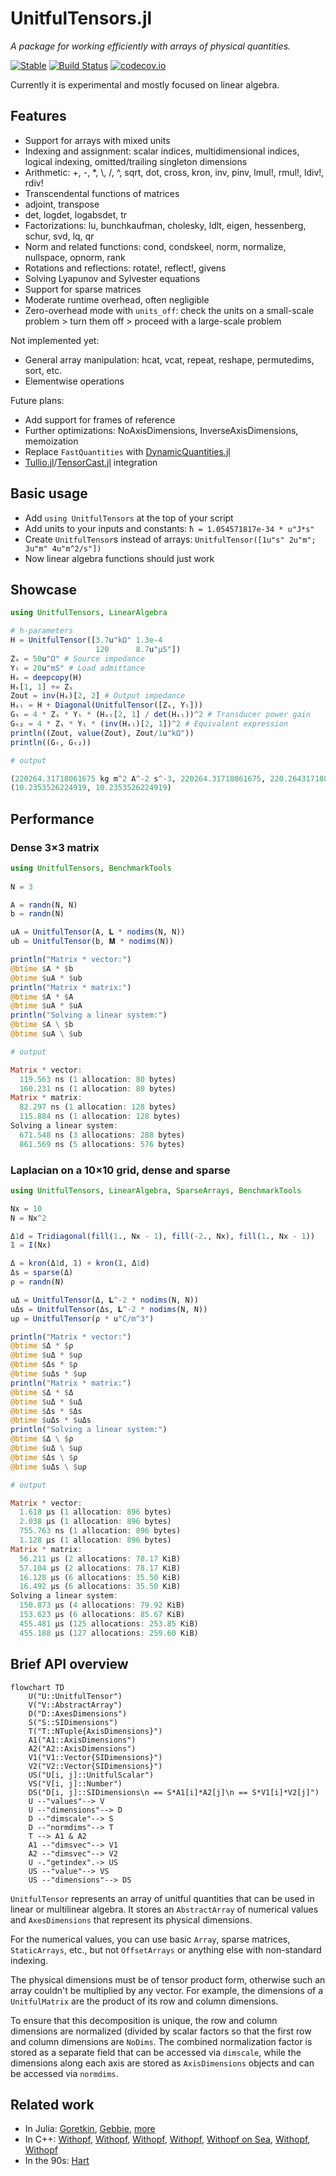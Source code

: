 # UnitfulTensors.jl

*A package for working efficiently with arrays of physical quantities.*

[![Stable](https://img.shields.io/badge/docs-stable-blue.svg)](https://anonymous-shrew.github.io/UnitfulTensors.jl/stable)
[![Build Status](https://github.com/anonymous-shrew/UnitfulTensors.jl/workflows/CI/badge.svg)](https://github.com/anonymous-shrew/UnitfulTensors.jl/actions?query=workflow%3ACI)
[![codecov.io](https://codecov.io/github/anonymous-shrew/UnitfulTensors.jl/branch/master/graph/badge.svg)](https://codecov.io/github/anonymous-shrew/UnitfulTensors.jl/branch/master)

Currently it is experimental and mostly focused on linear algebra.

## Features

- Support for arrays with mixed units
- Indexing and assignment: scalar indices, multidimensional indices, logical indexing, omitted/trailing singleton dimensions
- Arithmetic: +, -, *, \\, /, ^, sqrt, dot, cross, kron, inv, pinv, lmul!, rmul!, ldiv!, rdiv!
- Transcendental functions of matrices
- adjoint, transpose
- det, logdet, logabsdet, tr
- Factorizations: lu, bunchkaufman, cholesky, ldlt, eigen, hessenberg, schur, svd, lq, qr
- Norm and related functions: cond, condskeel, norm, normalize, nullspace, opnorm, rank
- Rotations and reflections: rotate!, reflect!, givens
- Solving Lyapunov and Sylvester equations
- Support for sparse matrices
- Moderate runtime overhead, often negligible
- Zero-overhead mode with `units_off`: check the units on a small-scale problem > turn them off > proceed with a large-scale problem

Not implemented yet:
- General array manipulation: hcat, vcat, repeat, reshape, permutedims, sort, etc.
- Elementwise operations

Future plans:
- Add support for frames of reference
- Further optimizations: NoAxisDimensions, InverseAxisDimensions, memoization
- Replace `FastQuantities` with [DynamicQuantities.jl](https://github.com/SymbolicML/DynamicQuantities.jl)
- [Tullio.jl](https://github.com/mcabbott/Tullio.jl)/[TensorCast.jl](https://github.com/mcabbott/TensorCast.jl) integration

## Basic usage

- Add `using UnitfulTensors` at the top of your script
- Add units to your inputs and constants: `ħ = 1.054571817e-34 * u"J*s"`
- Create `UnitfulTensor`s instead of arrays: `UnitfulTensor([1u"s" 2u"m"; 3u"m" 4u"m^2/s"])`
- Now linear algebra functions should just work

## Showcase

```julia
using UnitfulTensors, LinearAlgebra

# h-parameters
H = UnitfulTensor([3.7u"kΩ" 1.3e-4
                   120      8.7u"μS"])
Zₛ = 50u"Ω" # Source impedance
Yₗ = 20u"mS" # Load admittance
Hₛ = deepcopy(H)
Hₛ[1, 1] += Zₛ
Zout = inv(Hₛ)[2, 2] # Output impedance
Hₛₗ = H + Diagonal(UnitfulTensor([Zₛ, Yₗ]))
Gₜ = 4 * Zₛ * Yₗ * (Hₛₗ[2, 1] / det(Hₛₗ))^2 # Transducer power gain
Gₜ₂ = 4 * Zₛ * Yₗ * (inv(Hₛₗ)[2, 1])^2 # Equivalent expression
println((Zout, value(Zout), Zout/1u"kΩ"))
println((Gₜ, Gₜ₂))

# output

(220264.31718061675 kg m^2 A^-2 s^-3, 220264.31718061675, 220.26431718061676)
(10.2353526224919, 10.2353526224919)
```

## Performance

### Dense 3×3 matrix

```julia
using UnitfulTensors, BenchmarkTools
        
N = 3

A = randn(N, N)
b = randn(N)

uA = UnitfulTensor(A, 𝐋 * nodims(N, N))
ub = UnitfulTensor(b, 𝐌 * nodims(N))

println("Matrix * vector:")
@btime $A * $b
@btime $uA * $ub
println("Matrix * matrix:")
@btime $A * $A
@btime $uA * $uA
println("Solving a linear system:")
@btime $A \ $b
@btime $uA \ $ub

# output

Matrix * vector:
  119.563 ns (1 allocation: 80 bytes)
  160.231 ns (1 allocation: 80 bytes)
Matrix * matrix:
  82.297 ns (1 allocation: 128 bytes)
  115.884 ns (1 allocation: 128 bytes)
Solving a linear system:
  671.548 ns (3 allocations: 288 bytes)
  861.569 ns (5 allocations: 576 bytes)
```

### Laplacian on a 10×10 grid, dense and sparse

```julia
using UnitfulTensors, LinearAlgebra, SparseArrays, BenchmarkTools

Nx = 10
N = Nx^2

Δ1d = Tridiagonal(fill(1., Nx - 1), fill(-2., Nx), fill(1., Nx - 1))
𝟙 = I(Nx)

Δ = kron(Δ1d, 𝟙) + kron(𝟙, Δ1d)
Δs = sparse(Δ)
ρ = randn(N)

uΔ = UnitfulTensor(Δ, 𝐋^-2 * nodims(N, N))
uΔs = UnitfulTensor(Δs, 𝐋^-2 * nodims(N, N))
uρ = UnitfulTensor(ρ * u"C/m^3")

println("Matrix * vector:")
@btime $Δ * $ρ
@btime $uΔ * $uρ
@btime $Δs * $ρ
@btime $uΔs * $uρ
println("Matrix * matrix:")
@btime $Δ * $Δ
@btime $uΔ * $uΔ
@btime $Δs * $Δs
@btime $uΔs * $uΔs
println("Solving a linear system:")
@btime $Δ \ $ρ
@btime $uΔ \ $uρ
@btime $Δs \ $ρ
@btime $uΔs \ $uρ

# output

Matrix * vector:
  1.618 μs (1 allocation: 896 bytes)
  2.038 μs (1 allocation: 896 bytes)
  755.763 ns (1 allocation: 896 bytes)
  1.128 μs (1 allocation: 896 bytes)
Matrix * matrix:
  56.211 μs (2 allocations: 78.17 KiB)
  57.104 μs (2 allocations: 78.17 KiB)
  16.128 μs (6 allocations: 35.50 KiB)
  16.492 μs (6 allocations: 35.50 KiB)
Solving a linear system:
  150.873 μs (4 allocations: 79.92 KiB)
  153.623 μs (6 allocations: 85.67 KiB)
  455.481 μs (125 allocations: 253.85 KiB)
  455.188 μs (127 allocations: 259.60 KiB)
```

## Brief API overview

```mermaid
flowchart TD
    U("U::UnitfulTensor")
    V("V::AbstractArray")
    D("D::AxesDimensions")
    S("S::SIDimensions")
    T("T::NTuple{AxisDimensions}")
    A1("A1::AxisDimensions")
    A2("A2::AxisDimensions")
    V1("V1::Vector{SIDimensions}")
    V2("V2::Vector{SIDimensions}")  
    US("U[i, j]::UnitfulScalar")
    VS("V[i, j]::Number")
    DS("D[i, j]::SIDimensions\n == S*A1[i]*A2[j]\n == S*V1[i]*V2[j]")
    U --"values"--> V
    U --"dimensions"--> D
    D --"dimscale"--> S
    D --"normdims"--> T
    T --> A1 & A2
    A1 --"dimsvec"--> V1
    A2 --"dimsvec"--> V2
    U -."getindex".-> US
    US --"value"--> VS
    US --"dimensions"--> DS
```

`UnitfulTensor` represents an array of unitful quantities
that can be used in linear or multilinear algebra.
It stores an `AbstractArray` of numerical values
and `AxesDimensions` that represent its physical dimensions.

For the numerical values, you can use basic `Array`, sparse matrices, `StaticArrays`, etc.,
but not `OffsetArrays` or anything else with non-standard indexing.

The physical dimensions must be of tensor product form,
otherwise such an array couldn't be multiplied by any vector.
For example, the dimensions of a `UnitfulMatrix`
are the product of its row and column dimensions.

To ensure that this decomposition is unique,
the row and column dimensions are normalized (divided by scalar factors
so that the first row and column dimensions are `NoDims`.
The combined normalization factor is stored as a separate field that can be
accessed via `dimscale`, while the dimensions along each axis are stored
as `AxisDimensions` objects and can be accessed via `normdims`.

## Related work
- In Julia: [Goretkin](https://github.com/goretkin/UnitfulLinearAlgebra.jl),
  [Gebbie](https://github.com/ggebbie/UnitfulLinearAlgebra.jl),
  [more](https://github.com/ggebbie/UnitfulLinearAlgebra.jl/issues/6)
- In C++: [Withopf](https://www.youtube.com/watch?v=J6H9CwzynoQ),
  [Withopf](https://www.youtube.com/watch?v=4LmMwhM8ODI),
  [Withopf](https://www.youtube.com/watch?v=Gd5Gzl8V44o),
  [Withopf](https://www.youtube.com/watch?v=SLSTS-EvOx4),
  [Withopf on Sea](https://www.youtube.com/watch?v=QxECoAxqsvs),
  [Withopf](https://www.youtube.com/watch?v=aF3samjRzD4),
  [Withopf](https://meetingcpp.com/mcpp/slides/2021/Physical-units-for-matrices6397.pdf)
- In the 90s: [Hart](https://www.georgehart.com/research/multanal.html)
